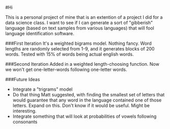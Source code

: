 #Hi

This is a personal project of mine that is an extention of a project I did for a data science class. I want to see if I can generate a sort of "gibberish" language (based on text samples from various languages) that will fool language identification software.


###First Iteration
It's a weighted bigrams model. Nothing fancy. Word lengths are randomly selected from 1-9, and it generates blocks of 200 words. Tested with 15% of words being actual english words.

###Second Iteration
Added in a weighted length-choosing function. Now we won't get one-letter-words following one-letter words.

###Future Ideas
- Integrate a "trigrams" model
- Do that thing Matt suggested, with finding the smallest set of letters that would guarantee that any word in the language contained one of those letters. Expand on this. Don't know if it would be useful. Might be interesting.
- Integrate something that will look at probabilities of vowels following consonants
